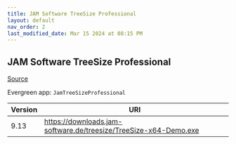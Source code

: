 ```yaml
---
title: JAM Software TreeSize Professional
layout: default
nav_order: 2
last_modified_date: Mar 15 2024 at 08:15 PM
---
```


## JAM Software TreeSize Professional

[Source](https://www.jam-software.com/treesize/)

Evergreen app: `JamTreeSizeProfessional`

| Version | URI                                                              |
| ------- | ---------------------------------------------------------------- |
| 9.13    | https://downloads.jam-software.de/treesize/TreeSize-x64-Demo.exe |
